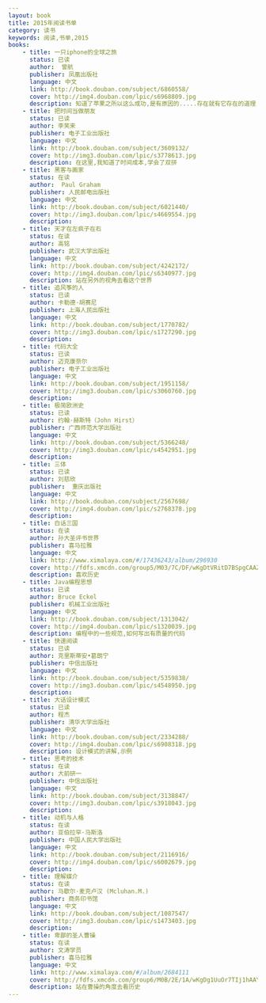 ```yaml
---
layout: book
title: 2015年阅读书单
category: 读书
keywords: 阅读,书单,2015
books: 
    - title: 一只iphone的全球之旅
      status: 已读
      author:  曾航 
      publisher: 凤凰出版社
      language: 中文
      link: http://book.douban.com/subject/6860558/
      cover: http://img4.douban.com/lpic/s6968809.jpg
      description: 知道了苹果之所以这么成功,是有原因的.....存在就有它存在的道理
    - title: 把时间当做朋友
      status: 已读
      author: 李笑来 
      publisher: 电子工业出版社
      language: 中文
      link: http://book.douban.com/subject/3609132/
      cover: http://img3.douban.com/lpic/s3778613.jpg
      description: 在这里,我知道了时间成本,学会了双拼
    - title: 黑客与画家
      status: 在读
      author:  Paul Graham 
      publisher: 人民邮电出版社
      language: 中文
      link: http://book.douban.com/subject/6021440/
      cover: http://img3.douban.com/lpic/s4669554.jpg
      description: 
    - title: 天才在左疯子在右
      status: 在读
      author: 高铭 
      publisher: 武汉大学出版社
      language: 中文
      link: http://book.douban.com/subject/4242172/
      cover: http://img4.douban.com/lpic/s6340977.jpg
      description: 站在另外的视角去看这个世界
    - title: 追风筝的人
      status: 已读
      author: 卡勒德·胡赛尼 
      publisher: 上海人民出版社
      language: 中文
      link: http://book.douban.com/subject/1770782/
      cover: http://img3.douban.com/lpic/s1727290.jpg
      description: 
    - title: 代码大全
      status: 已读
      author: 迈克康奈尔 
      publisher: 电子工业出版社
      language: 中文
      link: http://book.douban.com/subject/1951158/
      cover: http://img3.douban.com/lpic/s3060760.jpg
      description:
    - title: 极简欧洲史
      status: 已读
      author: 约翰·赫斯特（John Hirst） 
      publisher: 广西师范大学出版社
      language: 中文
      link: http://book.douban.com/subject/5366248/
      cover: http://img3.douban.com/lpic/s4542951.jpg
      description: 
    - title: 三体
      status: 已读
      author: 刘慈欣 
      publisher:  重庆出版社
      language: 中文
      link: http://book.douban.com/subject/2567698/
      cover: http://img4.douban.com/lpic/s2768378.jpg
      description: 
    - title: 白话三国
      status: 在读
      author: 孙大圣评书世界
      publisher: 喜马拉雅
      language: 中文
      link: http://www.ximalaya.com/#/17436243/album/296930
      cover: http://fdfs.xmcdn.com/group5/M03/7C/DF/wKgDtVRitD7BSpgCAAZntdCAiv8765_mobile_large.jpg
      description: 喜欢历史
    - title: Java编程思想
      status: 已读
      author: Bruce Eckel 
      publisher: 机械工业出版社
      language: 中文
      link: http://book.douban.com/subject/1313042/
      cover: http://img4.douban.com/lpic/s1320039.jpg
      description: 编程中的一些规范,如何写出有质量的代码
    - title: 快速阅读
      status: 已读
      author: 克里斯蒂安•葛朗宁 
      publisher: 中信出版社
      language: 中文
      link: http://book.douban.com/subject/5359838/
      cover: http://img3.douban.com/lpic/s4548950.jpg
      description: 
    - title: 大话设计模式
      status: 已读
      author: 程杰 
      publisher: 清华大学出版社
      language: 中文
      link: http://book.douban.com/subject/2334288/
      cover: http://img4.douban.com/lpic/s6908318.jpg
      description: 设计模式的讲解,示例
    - title: 思考的技术
      status: 在读
      author: 大前研一 
      publisher: 中信出版社
      language: 中文
      link: http://book.douban.com/subject/3138847/
      cover: http://img3.douban.com/lpic/s3918043.jpg
      description: 
    - title: 动机与人格
      status: 在读
      author: 亚伯拉罕·马斯洛 
      publisher: 中国人民大学出版社
      language: 中文
      link: http://book.douban.com/subject/2116916/
      cover: http://img4.douban.com/lpic/s6002679.jpg
      description: 
    - title: 理解媒介
      status: 在读
      author: 马歇尔·麦克卢汉 (Mcluhan.M.) 
      publisher: 商务印书馆
      language: 中文
      link: http://book.douban.com/subject/1087547/
      cover: http://img3.douban.com/lpic/s1473403.jpg
      description: 
    - title: 卑鄙的圣人曹操
      status: 在读
      author: 文涛学员
      publisher: 喜马拉雅
      language: 中文
      link: http://www.ximalaya.com/#/album/2684111
      cover: http://fdfs.xmcdn.com/group6/M0B/2E/1A/wKgDg1UuOr7TIj1hAAY9ZM8OCm8192_mobile_large.jpg
      description: 站在曹操的角度去看历史
---
```





     
  